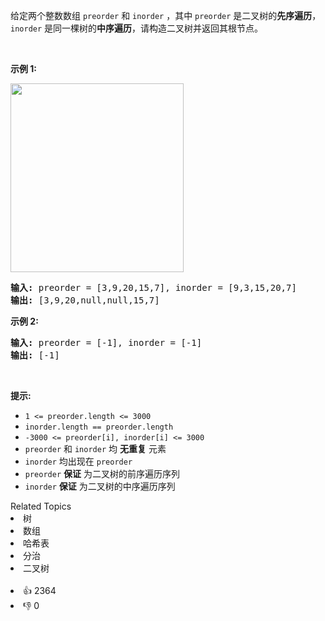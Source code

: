 <p>给定两个整数数组&nbsp;<code>preorder</code> 和 <code>inorder</code>&nbsp;，其中&nbsp;<code>preorder</code> 是二叉树的<strong>先序遍历</strong>， <code>inorder</code>&nbsp;是同一棵树的<strong>中序遍历</strong>，请构造二叉树并返回其根节点。</p>

<p>&nbsp;</p>

<p><strong>示例 1:</strong></p> 
<img alt="" src="https://assets.leetcode.com/uploads/2021/02/19/tree.jpg" style="height: 302px; width: 277px;" /> 
<pre>
<strong>输入</strong><strong>:</strong> preorder = [3,9,20,15,7], inorder = [9,3,15,20,7]
<strong>输出:</strong> [3,9,20,null,null,15,7]
</pre>

<p><strong>示例 2:</strong></p>

<pre>
<strong>输入:</strong> preorder = [-1], inorder = [-1]
<strong>输出:</strong> [-1]
</pre>

<p>&nbsp;</p>

<p><strong>提示:</strong></p>

<ul> 
 <li><code>1 &lt;= preorder.length &lt;= 3000</code></li> 
 <li><code>inorder.length == preorder.length</code></li> 
 <li><code>-3000 &lt;= preorder[i], inorder[i] &lt;= 3000</code></li> 
 <li><code>preorder</code>&nbsp;和&nbsp;<code>inorder</code>&nbsp;均 <strong>无重复</strong> 元素</li> 
 <li><code>inorder</code>&nbsp;均出现在&nbsp;<code>preorder</code></li> 
 <li><code>preorder</code>&nbsp;<strong>保证</strong> 为二叉树的前序遍历序列</li> 
 <li><code>inorder</code>&nbsp;<strong>保证</strong> 为二叉树的中序遍历序列</li> 
</ul>

<div><div>Related Topics</div><div><li>树</li><li>数组</li><li>哈希表</li><li>分治</li><li>二叉树</li></div></div><br><div><li>👍 2364</li><li>👎 0</li></div>